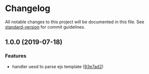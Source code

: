 # Changelog

All notable changes to this project will be documented in this file. See [standard-version](https://github.com/conventional-changelog/standard-version) for commit guidelines.

## 1.0.0 (2019-07-18)


### Features

* handler uesd to parse ejs template ([93e7ad2](https://github.com/Val-istar-Guo/mili-handler-ejs/commit/93e7ad2))

